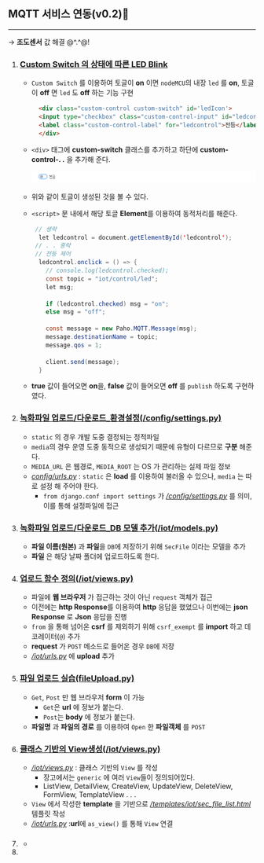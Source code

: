 ## MQTT 서비스 연동(v0.2)🗻
---
→ **조도센서** 값 해결 @^.^@!
1. ### [Custom Switch 의 상태에 따른 LED Blink](./templates/iot/mqtt.html)
   - `Custom Switch` 를 이용하여 토글이 **on** 이면 `nodeMCU`의 내장 `led` 를 **on**, 토글이 **off** 면 `led` 도 **off** 하는 기능 구현

      ```html
        <div class="custom-control custom-switch" id='ledIcon'>
        <input type="checkbox" class="custom-control-input" id="ledcontrol">
        <label class="custom-control-label" for="ledcontrol">전등</label>
        </div>
      ```
    - `<div>` 태그에 **custom-switch** 클래스를 추가하고 하단에 **custom-control-. .** 을 추가해 준다.

      ![](../img/v2_img1.PNG)
    - 위와 같이 토글이 생성된 것을 볼 수 있다.
    - `<script>` 문 내에서 해당 토글 **Element**를 이용하여 동적처리를 해준다.

      ```java
       // 생략
        let ledcontrol = document.getElementById('ledcontrol');
       // . . 중략
       // 전등 제어
        ledcontrol.onclick = () => {
          // console.log(ledcontrol.checked);
          const topic = "iot/control/led";
          let msg;

          if (ledcontrol.checked) msg = "on";
          else msg = "off";
          
          const message = new Paho.MQTT.Message(msg);
          message.destinationName = topic;
          message.qos = 1;
          
          client.send(message);
        }
      ```
    - **true** 값이 들어오면 **on**을, **false** 값이 들어오면 **off** 를 `publish` 하도록 구현하였다.
2. ### [녹화파일 업로드/다운로드_환경설정(/config/settings.py)](./config/settings.py)
   - `static` 의 경우 개발 도중 결정되는 정적파일
   - `media`의 경우 운영 도중 동적으로 생성되기 때문에 유형이 다르므로 **구분** 해준다.
   -  `MEDIA_URL` 은 웹경로, `MEDIA_ROOT` 는 OS 가 관리하는 실제 파일 정보
   - *[config/urls.py](./config/urls.py)* :  `static` 은 **load** 를 이용하여 불러올 수 있으나, `media` 는 따로 설정 해 주어야 한다.
      -  `from django.conf import settings` 가 *[/config/settings.py](./config/settings.py)* 를 의미, 이를 통해 설정파일에 접근
3. ### [녹화파일 업로드/다운로드_DB 모델 추가(/iot/models.py)](./iot/models.py)
   -  **파일 이름(원본)** 과 **파일**을 `DB`에 저장하기 위해 `SecFile` 이라는 모델을 추가
   -  **파일** 은 해당 날짜 폴더에 업로드하도록 한다.
4. ### [업로드 함수 정의(/iot/views.py)](./iot/views.py)
   - 파일에 **웹 브라우저** 가 접근하는 것이 아닌 `request` 객체가 접근
   - 이전에는 **http Response**를 이용하여 **http** 응답을 했었으나 이번에는 **json Response** 로 **Json** 응답을 진행
   - `from` 을 통해 넘어온 **csrf** 를 제외하기 위해 `csrf_exempt` 를 **import** 하고 데코레이터(`@`) 추가 
   - **request** 가 `POST` 메소드로 들어온 경우 `DB`에 저장
   - *[/iot/urls.py](./iot/urls.py)* 에 **upload** 추가
5. ### [파일 업로드 실습(fileUpload.py)](./fileUpload.py)
   - `Get`, `Post` 만 웹 브라우저 **form**  이 가능
     - `Get`은 **url** 에 정보가 붙는다. 
     - `Post`는 **body** 에 정보가 붙는다.
   - **파일명** 과 **파일의 경로** 를 이용하여 `Open` 한 **파일객체** 를 `POST`
6. ### [클래스 기반의 View생성(/iot/views.py)](./iot/views.py)
   - *[/iot/views.py](./iot/views.py)* : 클래스 기반의 `View` 를 작성
     - 장고에서는 `generic` 에 여러 `View`들이 정의되어있다.
     - ListView, DetailView, CreateView, UpdateView, DeleteView, FormView, TemplateView . . .
   - `View` 에서 작성한 **template** 을 기반으로 *[/templates/iot/sec_file_list.html](./templates/iot/sec_file_list.html)* 템플릿 작성
   - *[/iot/urls.py](./iot/urls.py)* :**url**에  `as_view()` 를 통해 `View` 연결
7. ### []()
   -  
8. 